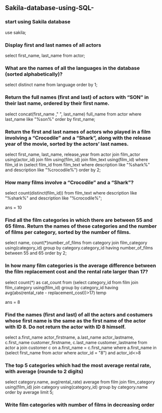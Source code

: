 ## Sakila-database-using-SQL-
### start using Sakila database
use sakila;

### Display first and last names of all actors
select first_name, last_name
from actor;

### What are the names of all the languages in the database (sorted alphabetically)?

select distinct name
from language
order by 1;

### Return the full names (first and last) of actors with “SON” in their last name, ordered by their first name.

select concat(first_name ," ", last_name) full_name
from actor
where last_name like "%son%"
order by first_name;

### Return the first and last names of actors who played in a film involving a “Crocodile” and a “Shark”, along with the release year of the movie, sorted by the actors’ last names.

select first_name, last_name, release_year
from actor
join film_actor using(actor_id)
join film using(film_id)
join film_text using(film_id)
where film_id in (select film_id
from film_text
where description like "%shark%" and description like "%crocodile%")
order by 2;

### How many films involve a “Crocodile” and a “Shark”?

select count(distinct(film_id))
from film_text
where description like "%shark%" and  description like "%crocodile%";

ans = 10

### Find all the film categories in which there are between 55 and 65 films. Return the names of these categories and the number of films per category, sorted by the number of films.

select name, count(*)number_of_films
from category
join film_category
using(category_id)
group by category.category_id
having number_of_films between 55 and 65
order by 2;

### In how many film categories is the average difference between the film replacement cost and the rental rate larger than 17?

select count(*) as cat_count
from (select category_id
from film
join film_category
using(film_id)
group by category_id
having avg(abs(rental_rate - replacement_cost))>17) temp

ans = 8

### Find the names (first and last) of all the actors and costumers whose first name is the same as the first name of the actor with ID 8. Do not return the actor with ID 8 himself.

select a.first_name actor_firstname, a.last_name actor_lastname, c.first_name customer_firstname, c.last_name customer_lastname
from actor a
join customer c
on a.first_name = c.first_name
where a.first_name  in (select first_name from actor where actor_id  = "8") and actor_id<>8

### The top 5 categories which had the most average rental rate, with average (rounde to 2 digits)

select category.name, avg(rental_rate) average
from film
join film_category
using(film_id)
join category
using(category_id)
group by category.name
order by average 
limit 5;

### Write film categories with number of films in decreasing order








